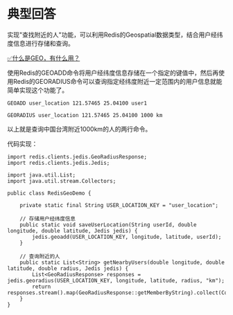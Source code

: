 # 典型回答

实现"查找附近的人"功能，可以利用Redis的Geospatial数据类型，结合用户经纬度信息进行存储和查询。

[✅什么是GEO，有什么用？](https://www.yuque.com/hollis666/fo22bm/szth63?view=doc_embed)

使用Redis的GEOADD命令将用户经纬度信息存储在一个指定的键值中，然后再使用Redis的GEORADIUS命令可以查询指定经纬度附近一定范围内的用户信息就能简单实现这个功能了。

```
GEOADD user_location 121.57465 25.04100 user1

GEORADIUS user_location 121.57465 25.04100 1000 km
```

以上就是查询中国台湾附近1000km的人的两行命令。

代码实现：

```
import redis.clients.jedis.GeoRadiusResponse;
import redis.clients.jedis.Jedis;

import java.util.List;
import java.util.stream.Collectors;

public class RedisGeoDemo {

    private static final String USER_LOCATION_KEY = "user_location";

    // 存储用户经纬度信息
    public static void saveUserLocation(String userId, double longitude, double latitude, Jedis jedis) {
        jedis.geoadd(USER_LOCATION_KEY, longitude, latitude, userId);
    }

    // 查询附近的人
    public static List<String> getNearbyUsers(double longitude, double latitude, double radius, Jedis jedis) {
        List<GeoRadiusResponse> responses = jedis.georadius(USER_LOCATION_KEY, longitude, latitude, radius, "km");
        return responses.stream().map(GeoRadiusResponse::getMemberByString).collect(Collectors.toList());
    }
}

```
